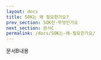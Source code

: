 ```yaml
---
layout: docs
title: SOK는 왜 필요한가요?
prev_section: SOK란-무엇인가요
next_section: 문서C
permalink: /docs/SOK는-왜-필요한가요/
---
```


문서B내용
